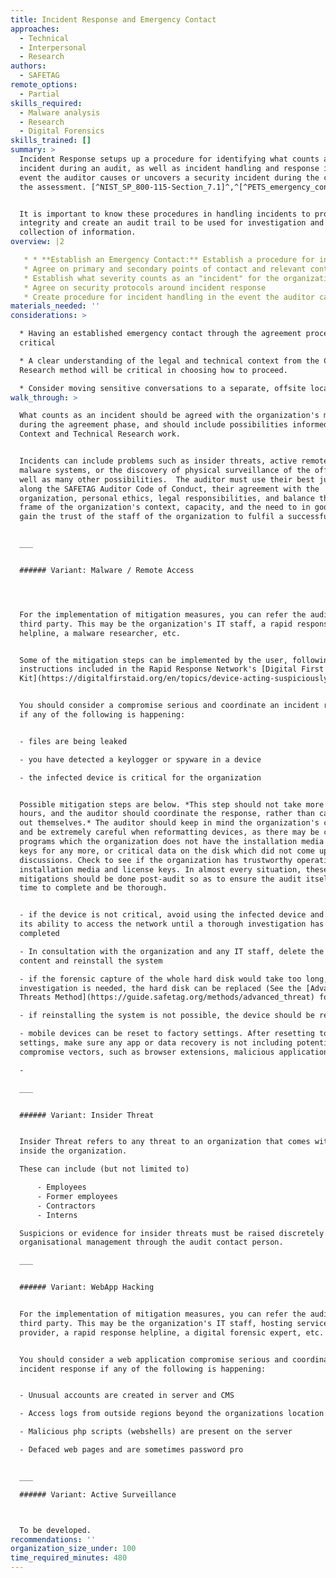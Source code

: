 ```yaml
---
title: Incident Response and Emergency Contact
approaches:
  - Technical
  - Interpersonal
  - Research
authors:
  - SAFETAG
remote_options:
  - Partial
skills_required:
  - Malware analysis
  - Research
  - Digital Forensics
skills_trained: []
summary: >
  Incident Response setups up a procedure for identifying what counts as an
  incident during an audit, as well as incident handling and response in the
  event the auditor causes or uncovers a security incident during the course of
  the assessment. [^NIST_SP_800-115-Section_7.1]^,^[^PETS_emergency_contact]


  It is important to know these procedures in handling incidents to protect data
  integrity and create an audit trail to be used for investigation and
  collection of information.
overview: |2

   * * **Establish an Emergency Contact:** Establish a procedure for incident handling and an emergency contact in the event that the auditor causes or uncovers an incident during the course of the assessment. [^NIST_SP_800-115-Section_7.1]^,^[^PETS_emergency_contact]
   * Agree on primary and secondary points of contact and relevant contact information
   * Establish what severity counts as an "incident" for the organization
   * Agree on security protocols around incident response
   * Create procedure for incident handling in the event the auditor causes or uncovers an incident during the course of the assessment. [^NIST_SP_800-115-Section_7.1]^,^[^pets_emergency_contact_info]
materials_needed: ''
considerations: >

  * Having an established emergency contact through the agreement process is
  critical

  * A clear understanding of the legal and technical context from the Context
  Research method will be critical in choosing how to proceed.

  * Consider moving sensitive conversations to a separate, offsite location.
walk_through: >

  What counts as an incident should be agreed with the organization's management
  during the agreement phase, and should include possibilities informed by the
  Context and Technical Research work.


  Incidents can include problems such as insider threats, active remote access
  malware systems, or the discovery of physical surveillance of the office, as
  well as many other possibilities.  The auditor must use their best judgement
  along the SAFETAG Auditor Code of Conduct, their agreement with the
  organization, personal ethics, legal responsibilities, and balance this in the
  frame of the organization's context, capacity, and the need to in good faith
  gain the trust of the staff of the organization to fulfil a successful audit.


  ___


  ###### Variant: Malware / Remote Access




  For the implementation of mitigation measures, you can refer the auditees to a
  third party. This may be the organization's IT staff, a rapid response
  helpline, a malware researcher, etc.


  Some of the mitigation steps can be implemented by the user, following the
  instructions included in the Rapid Response Network's [Digital First Aid
  Kit](https://digitalfirstaid.org/en/topics/device-acting-suspiciously/).


  You should consider a compromise serious and coordinate an incident response
  if any of the following is happening:


  - files are being leaked

  - you have detected a keylogger or spyware in a device

  - the infected device is critical for the organization


  Possible mitigation steps are below. *This step should not take more than 2
  hours, and the auditor should coordinate the response, rather than carry it
  out themselves.* The auditor should keep in mind the organization's capacity
  and be extremely careful when reformatting devices, as there may be critical
  programs which the organization does not have the installation media / license
  keys for any more, or critical data on the disk which did not come up in other
  discussions. Check to see if the organization has trustworthy operating system
  installation media and license keys. In almost every situation, these
  mitigations should be done post-audit so as to ensure the audit itself has
  time to complete and be thorough.


  - if the device is not critical, avoid using the infected device and disable
  its ability to access the network until a thorough investigation has been
  completed

  - In consultation with the organization and any IT staff, delete the hard disk
  content and reinstall the system

  - if the forensic capture of the whole hard disk would take too long, and an
  investigation is needed, the hard disk can be replaced (See the [Advanced
  Threats Method](https://guide.safetag.org/methods/advanced_threat) for further guidance)

  - if reinstalling the system is not possible, the device should be replaced

  - mobile devices can be reset to factory settings. After resetting to factory
  settings, make sure any app or data recovery is not including potential
  compromise vectors, such as browser extensions, malicious applications, etc.

  -

  ___


  ###### Variant: Insider Threat


  Insider Threat refers to any threat to an organization that comes within or
  inside the organization.

  These can include (but not limited to)

      - Employees
      - Former employees
      - Contractors
      - Interns

  Suspicions or evidence for insider threats must be raised discretely with
  organisational management through the audit contact person.

  ___


  ###### Variant: WebApp Hacking


  For the implementation of mitigation measures, you can refer the auditees to a
  third party. This may be the organization's IT staff, hosting service
  provider, a rapid response helpline, a digital forensic expert, etc.


  You should consider a web application compromise serious and coordinate an
  incident response if any of the following is happening:


  - Unusual accounts are created in server and CMS

  - Access logs from outside regions beyond the organizations location

  - Malicious php scripts (webshells) are present on the server

  - Defaced web pages and are sometimes password pro


  ___

  ###### Variant: Active Surveillance



  To be developed.
recommendations: ''
organization_size_under: 100
time_required_minutes: 480
---
```


